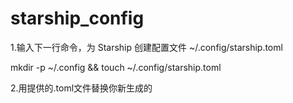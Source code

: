 # starship_config

1.输入下一行命令，为 Starship 创建配置文件 ~/.config/starship.toml

  mkdir -p ~/.config && touch ~/.config/starship.toml

2.用提供的.toml文件替换你新生成的



